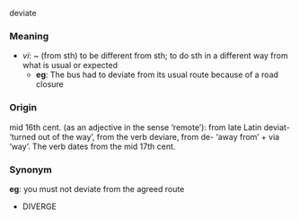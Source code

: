 deviate
### Meaning
+ _vi_: ~ (from sth) to be different from sth; to do sth in a different way from what is usual or expected
	+ __eg__: The bus had to deviate from its usual route because of a road closure

### Origin

mid 16th cent. (as an adjective in the sense ‘remote’): from late Latin deviat- ‘turned out of the way’, from the verb deviare, from de- ‘away from’ + via ‘way’. The verb dates from the mid 17th cent.

### Synonym

__eg__: you must not deviate from the agreed route

+ DIVERGE


